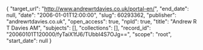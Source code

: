{
  "target_url": "http://www.andrewrtdavies.co.uk/portal-en/", 
  "end_date": null, 
  "date": "2006-01-01T12:00:00", 
  "slug": 60293362, 
  "publisher": "andrewrtdavies.co.uk", 
  "open_access": true, 
  "npld": true, 
  "title": "Andrew R T Davies AM", 
  "subjects": [], 
  "collections": [], 
  "record_id": "20060101T120000/fyTaiX1fJ6/TUbbI4S7OJg==", 
  "scope": "root", 
  "start_date": null
}

